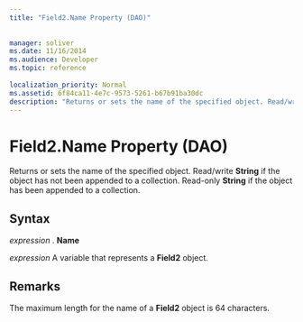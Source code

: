 ```yaml
---
title: "Field2.Name Property (DAO)"
 
 
manager: soliver
ms.date: 11/16/2014
ms.audience: Developer
ms.topic: reference
  
localization_priority: Normal
ms.assetid: 6f84ca11-4e7c-9573-5261-b67b91ba30dc
description: "Returns or sets the name of the specified object. Read/write String if the object has not been appended to a collection. Read-only String if the object has been appended to a collection."
---
```


# Field2.Name Property (DAO)

Returns or sets the name of the specified object. Read/write **String** if the object has not been appended to a collection. Read-only **String** if the object has been appended to a collection. 
  
## Syntax

 *expression*  . **Name**
  
 *expression*  A variable that represents a **Field2** object. 
  
## Remarks

The maximum length for the name of a **Field2** object is 64 characters. 
  

